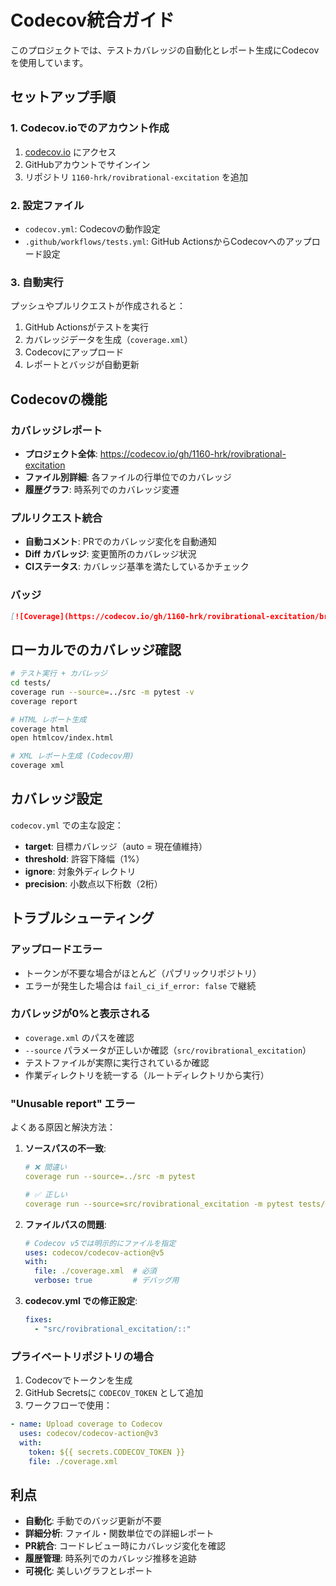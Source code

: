 # Codecov統合ガイド

このプロジェクトでは、テストカバレッジの自動化とレポート生成にCodecovを使用しています。

## セットアップ手順

### 1. Codecov.ioでのアカウント作成

1. [codecov.io](https://codecov.io/) にアクセス
2. GitHubアカウントでサインイン
3. リポジトリ `1160-hrk/rovibrational-excitation` を追加

### 2. 設定ファイル

- `codecov.yml`: Codecovの動作設定
- `.github/workflows/tests.yml`: GitHub ActionsからCodecovへのアップロード設定

### 3. 自動実行

プッシュやプルリクエストが作成されると：

1. GitHub Actionsがテストを実行
2. カバレッジデータを生成（`coverage.xml`）
3. Codecovにアップロード
4. レポートとバッジが自動更新

## Codecovの機能

### カバレッジレポート

- **プロジェクト全体**: https://codecov.io/gh/1160-hrk/rovibrational-excitation
- **ファイル別詳細**: 各ファイルの行単位でのカバレッジ
- **履歴グラフ**: 時系列でのカバレッジ変遷

### プルリクエスト統合

- **自動コメント**: PRでのカバレッジ変化を自動通知
- **Diff カバレッジ**: 変更箇所のカバレッジ状況
- **CIステータス**: カバレッジ基準を満たしているかチェック

### バッジ

```markdown
[![Coverage](https://codecov.io/gh/1160-hrk/rovibrational-excitation/branch/main/graph/badge.svg)](https://codecov.io/gh/1160-hrk/rovibrational-excitation)
```

## ローカルでのカバレッジ確認

```bash
# テスト実行 + カバレッジ
cd tests/
coverage run --source=../src -m pytest -v
coverage report

# HTML レポート生成
coverage html
open htmlcov/index.html

# XML レポート生成 (Codecov用)
coverage xml
```

## カバレッジ設定

`codecov.yml` での主な設定：

- **target**: 目標カバレッジ（auto = 現在値維持）
- **threshold**: 許容下降幅（1%）
- **ignore**: 対象外ディレクトリ
- **precision**: 小数点以下桁数（2桁）

## トラブルシューティング

### アップロードエラー

- トークンが不要な場合がほとんど（パブリックリポジトリ）
- エラーが発生した場合は `fail_ci_if_error: false` で継続

### カバレッジが0%と表示される

- `coverage.xml` のパスを確認
- `--source` パラメータが正しいか確認（`src/rovibrational_excitation`）
- テストファイルが実際に実行されているか確認
- 作業ディレクトリを統一する（ルートディレクトリから実行）

### "Unusable report" エラー

よくある原因と解決方法：

1. **ソースパスの不一致**:
   ```yaml
   # ❌ 間違い
   coverage run --source=../src -m pytest
   
   # ✅ 正しい  
   coverage run --source=src/rovibrational_excitation -m pytest tests/
   ```

2. **ファイルパスの問題**:
   ```yaml
   # Codecov v5では明示的にファイルを指定
   uses: codecov/codecov-action@v5
   with:
     file: ./coverage.xml  # 必須
     verbose: true         # デバッグ用
   ```

3. **codecov.yml での修正設定**:
   ```yaml
   fixes:
     - "src/rovibrational_excitation/::"
   ```

### プライベートリポジトリの場合

1. Codecovでトークンを生成
2. GitHub Secretsに `CODECOV_TOKEN` として追加
3. ワークフローで使用：

```yaml
- name: Upload coverage to Codecov
  uses: codecov/codecov-action@v3
  with:
    token: ${{ secrets.CODECOV_TOKEN }}
    file: ./coverage.xml
```

## 利点

- **自動化**: 手動でのバッジ更新が不要
- **詳細分析**: ファイル・関数単位での詳細レポート
- **PR統合**: コードレビュー時にカバレッジ変化を確認
- **履歴管理**: 時系列でのカバレッジ推移を追跡
- **可視化**: 美しいグラフとレポート 